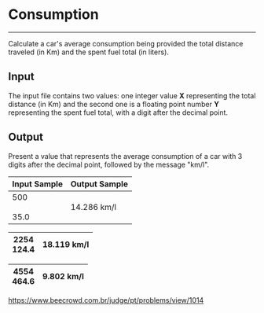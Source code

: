 # Consumption

---

Calculate a car's average consumption being provided the total distance traveled (in Km) and the spent fuel total (in liters).

## Input

The input file contains two values: one integer value **X** representing the total distance (in Km) and the second one is a floating point number **Y**  representing the spent fuel total, with a digit after the decimal point.

## Output

Present a value that represents the average consumption of a car with 3 
digits after the decimal point, followed by the message "km/l".

| Input Sample    | Output Sample |
| --------------- | ------------- |
| 500<br><br>35.0 | 14.286 km/l   |

| 2254  <br>124.4 | 18.119 km/l |
| --------------- | ----------- |

| 4554  <br>464.6 | 9.802 km/l |
| --------------- | ---------- |

https://www.beecrowd.com.br/judge/pt/problems/view/1014
